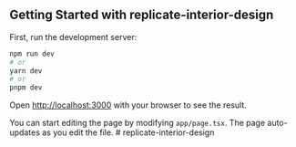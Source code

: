 ## Getting Started with replicate-interior-design

First, run the development server:

```bash
npm run dev
# or
yarn dev
# or
pnpm dev
```

Open [http://localhost:3000](http://localhost:3000) with your browser to see the result.

You can start editing the page by modifying `app/page.tsx`. The page auto-updates as you edit the file.
#   r e p l i c a t e - i n t e r i o r - d e s i g n  
 